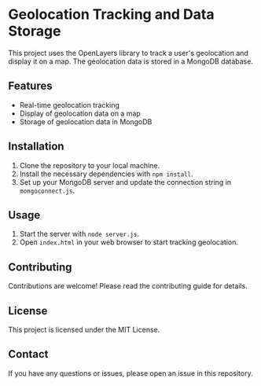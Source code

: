 # Geolocation Tracking and Data Storage

This project uses the OpenLayers library to track a user's geolocation and display it on a map. The geolocation data is stored in a MongoDB database.

## Features

- Real-time geolocation tracking
- Display of geolocation data on a map
- Storage of geolocation data in MongoDB

## Installation

1. Clone the repository to your local machine.
2. Install the necessary dependencies with `npm install`.
3. Set up your MongoDB server and update the connection string in `mongoconnect.js`.

## Usage

1. Start the server with `node server.js`.
2. Open `index.html` in your web browser to start tracking geolocation.

## Contributing

Contributions are welcome! Please read the contributing guide for details.

## License

This project is licensed under the MIT License.

## Contact

If you have any questions or issues, please open an issue in this repository.
